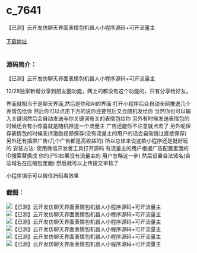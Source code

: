 # c_7641
【已测】云开发仿聊天界面表情包机器人小程序源码+可开流量主
<br/></br>
[下载地址](https://www.uuid2.com/7641.html "下载地址")
<br/></br>
<h3>源码简介：</h3>
<p>【已测】云开发仿聊天界面表情包机器人小程序源码+可开流量主<p>
<p>12/28独家新增分享到朋友圈功能，网上的都没有这个功能的，只有分享给好友。<p>
<p>界面就相当于是聊天界面,然后是你和AI的界面
打开小程序后会自动全网推送几个表情包给你
然后你可以点击下方的说你还要然后又会随机发给你
当然你也可以输入关键词然后会自动发送与你关键词有关的表情包给你
另外有时候发送表情包的时候还会有小惊喜就是随机推送一个流量主 广告还能你不注意就点击了
另外呢保存表情包的时候支持激励视频保存(没有流量主的用户的话会自动跳过直接保存)
另外还有插屏广告(几个广告都是高收益的)
所以总体来说这款小程序还是挺好玩的
安装方法:
使用微信开发者工具打开源码
有流量主的用户根据广告配置里面的ID搜索替换成 你的(PS:如果没有流量主的 用户忽略这一步)
然后设置合法域名(合法域名在压缩包里面)
然后就可以上传提交审核了<p>
<p>小程序演示可以微信扫码看效果<p>
<h3>截图：</h3>
<img src="https://www.uuid2.com/wp-content/uploads/img/pro/20211228/16406717855044.jpg" alt="【已测】云开发仿聊天界面表情包机器人小程序源码+可开流量主"><img src="https://www.uuid2.com/wp-content/uploads/img/pro/20211228/16406717866859.jpg" alt="【已测】云开发仿聊天界面表情包机器人小程序源码+可开流量主"><img src="https://www.uuid2.com/wp-content/uploads/img/pro/20211228/16406717865682.jpg" alt="【已测】云开发仿聊天界面表情包机器人小程序源码+可开流量主"><img src="https://www.uuid2.com/wp-content/uploads/img/pro/20211228/16406717866322.jpg" alt="【已测】云开发仿聊天界面表情包机器人小程序源码+可开流量主"><img src="https://www.uuid2.com/wp-content/uploads/img/pro/20211228/16406717862944.jpg" alt="【已测】云开发仿聊天界面表情包机器人小程序源码+可开流量主"><img src="https://www.uuid2.com/wp-content/uploads/img/uimage/40291640671904.jpg" alt="【已测】云开发仿聊天界面表情包机器人小程序源码+可开流量主">
